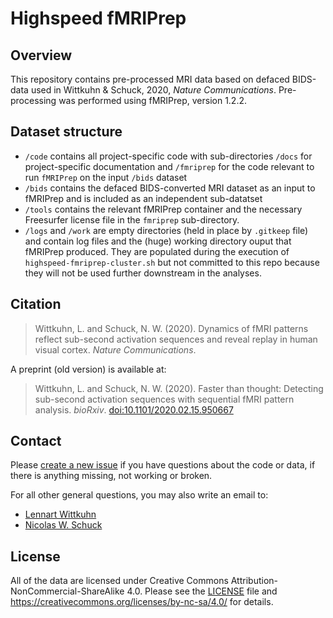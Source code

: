 # Highspeed fMRIPrep

## Overview

This repository contains pre-processed MRI data based on defaced BIDS-data used in Wittkuhn & Schuck, 2020, *Nature Communications*.
Pre-processing was performed using fMRIPrep, version 1.2.2.

## Dataset structure

- `/code` contains all project-specific code with sub-directories `/docs` for project-specific documentation and `/fmriprep` for the code relevant to run `fMRIPrep` on the input `/bids` dataset
- `/bids` contains the defaced BIDS-converted MRI dataset as an input to fMRIPrep and is included as an independent sub-datatset
- `/tools` contains the relevant fMRIPrep container and the necessary Freesurfer license file in the `fmriprep` sub-directory.
- `/logs` and `/work` are empty directories (held in place by `.gitkeep` file) and contain log files and the (huge) working directory ouput that fMRIPrep produced. They are populated during the execution of `highspeed-fmriprep-cluster.sh` but not committed to this repo because they will not be used further downstream in the analyses.

## Citation

> Wittkuhn, L. and Schuck, N. W. (2020). Dynamics of fMRI patterns reflect sub-second activation sequences and reveal replay in human visual cortex. *Nature Communications*.

A preprint (old version) is available at:

> Wittkuhn, L. and Schuck, N. W. (2020). Faster than thought: Detecting sub-second activation sequences with sequential fMRI pattern analysis. *bioRxiv*. [doi:10.1101/2020.02.15.950667](http://dx.doi.org/10.1101/2020.02.15.950667)

## Contact

Please [create a new issue](https://github.com/lnnrtwttkhn/highspeed-fmriprep/issues/new) if you have questions about the code or data, if there is anything missing, not working or broken.

For all other general questions, you may also write an email to:

- [Lennart Wittkuhn](mailto:wittkuhn@mpib-berlin.mpg.de)
- [Nicolas W. Schuck](mailto:schuck@mpib-berlin.mpg.de)

## License

All of the data are licensed under Creative Commons Attribution-NonCommercial-ShareAlike 4.0.
Please see the [LICENSE](LICENSE) file and https://creativecommons.org/licenses/by-nc-sa/4.0/ for details.
